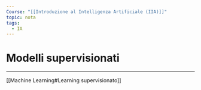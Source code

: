 ```yaml
---
Course: "[[Introduzione al Intelligenza Artificiale (IIA)]]"
topic: nota
tags:
  - IA
---
```


# Modelli supervisionati
---

[[Machine Learning#Learning supervisionato]]
